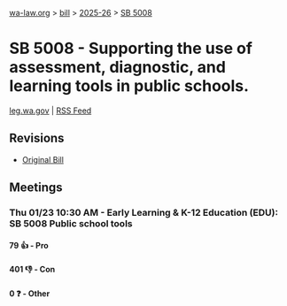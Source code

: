 [wa-law.org](/) > [bill](/bill/) > [2025-26](/bill/2025-26/) > [SB 5008](/bill/2025-26/sb/5008/)

# SB 5008 - Supporting the use of assessment, diagnostic, and learning tools in public schools.
[leg.wa.gov](https://app.leg.wa.gov/billsummary?BillNumber=5008&Year=2025&Initiative=false) | [RSS Feed](./rss.xml)

## Revisions
* [Original Bill](1/)

## Meetings
### Thu 01/23 10:30 AM - Early Learning & K-12 Education (EDU): SB 5008 Public school tools
#### 79 👍 - Pro

#### 401 👎 - Con

#### 0 ❓ - Other
